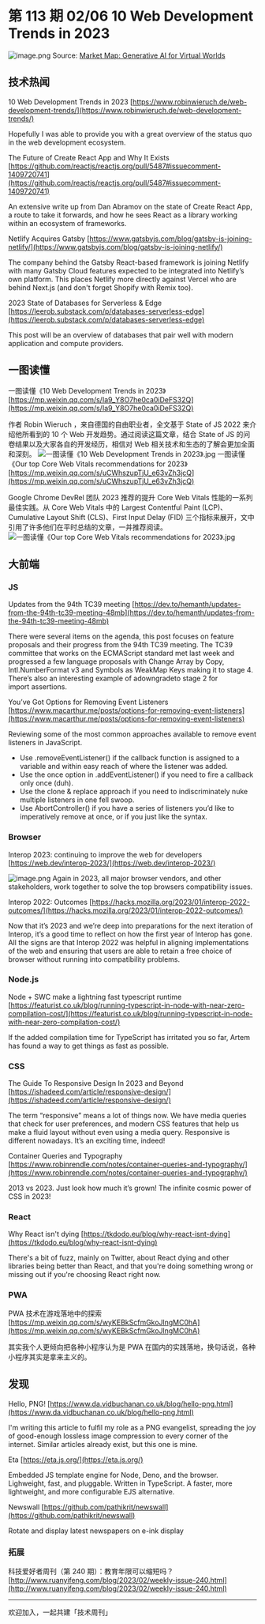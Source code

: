 # 第 113 期 02/06 10 Web Development Trends in 2023

![image.png](https://cdn.staticaly.com/gh/luckybai/static@main/weekly/image-(6).6tespvdmn680.webp)
Source: [Market Map: Generative AI for Virtual Worlds](https://medium.com/building-the-metaverse/market-map-generative-ai-for-virtual-worlds-efde3984e538)

## 技术热闻
10 Web Development Trends in 2023
[https://www.robinwieruch.de/web-development-trends/](https://www.robinwieruch.de/web-development-trends/)

Hopefully I was able to provide you with a great overview of the status quo in the web development ecosystem.

The Future of Create React App and Why It Exists
[https://github.com/reactjs/reactjs.org/pull/5487#issuecomment-1409720741](https://github.com/reactjs/reactjs.org/pull/5487#issuecomment-1409720741)

An extensive write up from Dan Abramov on the state of Create React App, a route to take it forwards, and how he sees React as a library working within an ecosystem of frameworks.

Netlify Acquires Gatsby
[https://www.gatsbyjs.com/blog/gatsby-is-joining-netlify/](https://www.gatsbyjs.com/blog/gatsby-is-joining-netlify/)

The company behind the Gatsby React-based framework is joining Netlify with many Gatsby Cloud features expected to be integrated into Netlify’s own platform. This places Netlify more directly against Vercel who are behind Next.js (and don't forget Shopify with Remix too).

2023 State of Databases for Serverless & Edge
[https://leerob.substack.com/p/databases-serverless-edge](https://leerob.substack.com/p/databases-serverless-edge)

This post will be an overview of databases that pair well with modern application and compute providers.
## 一图读懂
一图读懂《10 Web Development Trends in 2023》
[https://mp.weixin.qq.com/s/Ia9_Y8O7he0ca0iDeFS32Q](https://mp.weixin.qq.com/s/Ia9_Y8O7he0ca0iDeFS32Q)

作者 Robin Wieruch ，来自德国的自由职业者，全文基于 State of JS 2022 来介绍他所看到的 10 个 Web 开发趋势。通过阅读这篇文章，结合 State of JS 的问卷结果以及大家各自的开发经历，相信对 Web 相关技术和生态的了解会更加全面和深刻。
![一图读懂《10 Web Development Trends in 2023》.jpg](https://cdn.staticaly.com/gh/luckybai/static@main/weekly/web_trends_2023.796qklhl4eo0.jpg)
一图读懂《Our top Core Web Vitals recommendations for 2023》
[https://mp.weixin.qq.com/s/uCWhszupTjU_e63vZh3jcQ](https://mp.weixin.qq.com/s/uCWhszupTjU_e63vZh3jcQ)

Google Chrome DevRel 团队 2023 推荐的提升 Core Web Vitals 性能的一系列最佳实践。从 Core Web Vitals 中的 Largest Contentful Paint (LCP)、Cumulative Layout Shift (CLS)、First Input Delay (FID) 三个指标来展开，文中引用了许多他们在平时总结的文章，一并推荐阅读。
![一图读懂《Our top Core Web Vitals recommendations for 2023》.jpg](https://cdn.staticaly.com/gh/luckybai/static@main/weekly/cwv2023.9puxe70ol8w.jpg)
## 大前端
### JS
Updates from the 94th TC39 meeting
[https://dev.to/hemanth/updates-from-the-94th-tc39-meeting-48mb](https://dev.to/hemanth/updates-from-the-94th-tc39-meeting-48mb)

There were several items on the agenda, this post focuses on feature proposals and their progress from the 94th TC39 meeting. The TC39 committee that works on the ECMAScript standard met last week and progressed a few language proposals with Change Array by Copy, Intl.NumberFormat v3 and Symbols as WeakMap Keys making it to stage 4. There’s also an interesting example of adowngradeto stage 2 for import assertions.

You’ve Got Options for Removing Event Listeners
[https://www.macarthur.me/posts/options-for-removing-event-listeners](https://www.macarthur.me/posts/options-for-removing-event-listeners)

Reviewing some of the most common approaches available to remove event listeners in JavaScript.

- Use .removeEventListener() if the callback function is assigned to a variable and within easy reach of where the listener was added.
- Use the once option in .addEventListener() if you need to fire a callback only once (duh).
- Use the clone & replace approach if you need to indiscriminately nuke multiple listeners in one fell swoop.
- Use AbortController() if you have a series of listeners you’d like to imperatively remove at once, or if you just like the syntax.
### Browser
Interop 2023: continuing to improve the web for developers
[https://web.dev/interop-2023/](https://web.dev/interop-2023/)

![image.png](https://cdn.staticaly.com/gh/luckybai/static@main/weekly/image-(7).18frehf29880.webp)
Again in 2023, all major browser vendors, and other stakeholders, work together to solve the top browsers compatibility issues.

Interop 2022: Outcomes
[https://hacks.mozilla.org/2023/01/interop-2022-outcomes/](https://hacks.mozilla.org/2023/01/interop-2022-outcomes/)

Now that it’s 2023 and we’re deep into preparations for the next iteration of Interop, it’s a good time to reflect on how the first year of Interop has gone. All the signs are that Interop 2022 was helpful in aligning implementations of the web and ensuring that users are able to retain a free choice of browser without running into compatibility problems.
### Node.js
Node + SWC make a lightning fast typescript runtime
[https://featurist.co.uk/blog/running-typescript-in-node-with-near-zero-compilation-cost/](https://featurist.co.uk/blog/running-typescript-in-node-with-near-zero-compilation-cost/)

If the added compilation time for TypeScript has irritated you so far, Artem has found a way to get things as fast as possible.
### CSS
The Guide To Responsive Design In 2023 and Beyond
[https://ishadeed.com/article/responsive-design/](https://ishadeed.com/article/responsive-design/)

The term “responsive” means a lot of things now. We have media queries that check for user preferences, and modern CSS features that help us make a fluid layout without even using a media query. Responsive is different nowadays. It’s an exciting time, indeed!

Container Queries and Typography
[https://www.robinrendle.com/notes/container-queries-and-typography/](https://www.robinrendle.com/notes/container-queries-and-typography/)

2013 vs 2023. Just look how much it’s grown! The infinite cosmic power of CSS in 2023!
### React
Why React isn't dying
[https://tkdodo.eu/blog/why-react-isnt-dying](https://tkdodo.eu/blog/why-react-isnt-dying)

There's a bit of fuzz, mainly on Twitter, about React dying and other libraries being better than React, and that you're doing something wrong or missing out if you're choosing React right now.
### PWA
PWA 技术在游戏落地中的探索
[https://mp.weixin.qq.com/s/wyKEBkScfmGkoJlngMC0hA](https://mp.weixin.qq.com/s/wyKEBkScfmGkoJlngMC0hA)

其实我个人更倾向把各种小程序认为是 PWA 在国内的实践落地，换句话说，各种小程序其实是拿来主义的。
## 发现
Hello, PNG!
[https://www.da.vidbuchanan.co.uk/blog/hello-png.html](https://www.da.vidbuchanan.co.uk/blog/hello-png.html)

I'm writing this article to fulfil my role as a PNG evangelist, spreading the joy of good-enough lossless image compression to every corner of the internet. Similar articles already exist, but this one is mine.

Eta
[https://eta.js.org/](https://eta.js.org/)

Embedded JS template engine for Node, Deno, and the browser. Lighweight, fast, and pluggable. Written in TypeScript. A faster, more lightweight, and more configurable EJS alternative.

Newswall
[https://github.com/pathikrit/newswall](https://github.com/pathikrit/newswall)

Rotate and display latest newspapers on e-ink display
### 拓展
科技爱好者周刊（第 240 期）：教育年限可以缩短吗？
[http://www.ruanyifeng.com/blog/2023/02/weekly-issue-240.html](http://www.ruanyifeng.com/blog/2023/02/weekly-issue-240.html)


---

欢迎加入，一起共建「技术周刊」

